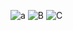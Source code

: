 ![a](https://github.com/BitSwapper/RealTimeRevenue/assets/119023047/69bb3389-e810-46c4-ab3e-e4f84525bbc4)
![B](https://github.com/BitSwapper/RealTimeRevenue/assets/119023047/6c6df532-8966-415e-b744-2e2876345863)
![C](https://github.com/BitSwapper/RealTimeRevenue/assets/119023047/765458bd-dde0-4b96-aafe-fa3bf49078e0)
